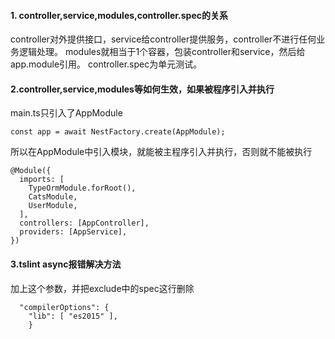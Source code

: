 #### 1. controller,service,modules,controller.spec的关系
controller对外提供接口，service给controller提供服务，controller不进行任何业务逻辑处理。
modules就相当于1个容器，包装controller和service，然后给app.module引用。
controller.spec为单元测试。


#### 2.controller,service,modules等如何生效，如果被程序引入并执行
main.ts只引入了AppModule
```
const app = await NestFactory.create(AppModule);
```
所以在AppModule中引入模块，就能被主程序引入并执行，否则就不能被执行
```
@Module({
  imports: [
    TypeOrmModule.forRoot(),
    CatsModule,
    UserModule,
  ],
  controllers: [AppController],
  providers: [AppService],
})
```

#### 3.tslint async报错解决方法
加上这个参数，并把exclude中的spec这行删除
```
  "compilerOptions": {
    "lib": [ "es2015" ],
    }
```
